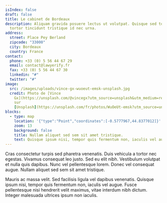 ```yaml
---
isIndex: false
draft: false
title: Le cabinet de Bordeaux
description: Aliquam gravida posuere lectus ut volutpat. Quisque sed tortor vel
  tortor tincidunt tristique id nec urna.
address:
  street: Place Pey Berland
  zipcode: "33000"
  city: Bordeaux
  country: France
contact:
  phone: +33 (0) 5 56 44 67 29
  email: contact@lawyerify.fr
  fax: +33 (0) 5 56 44 67 30
  linkedin: "#"
  twitter: "#"
image:
  src: /images/uploads/vince-gx-wuoeut-emsk-unsplash.jpg
  credit: Photo de [Vince
    Gx](https://unsplash.com/@vincegx?utm_source=unsplash&utm_medium=referral&utm_content=creditCopyText)
    sur
    [Unsplash](https://unsplash.com/fr/photos/WuOeUt-emsk?utm_source=unsplash&utm_medium=referral&utm_content=creditCopyText)
blocks:
  - type: map
    location: '{"type":"Point","coordinates":[-0.5777967,44.8377012]}'
    zoom: 13
    background: false
    title: Nullam aliquet sed sem sit amet tristique.
    text: Quisque ipsum nisi, tempor quis fermentum non, iaculis vel augue.
---
```

Cras consectetur turpis sed pharetra venenatis. Duis vehicula a tortor nec egestas. Vivamus consequat leo justo. Sed eu elit nibh. Vestibulum volutpat et nulla quis dapibus. Nunc vel pellentesque lorem. Donec vel consequat augue. Nullam aliquet sed sem sit amet tristique. 



Mauris ac massa velit. Sed facilisis ligula vel dapibus venenatis. Quisque ipsum nisi, tempor quis fermentum non, iaculis vel augue. Fusce pellentesque nisi hendrerit velit maximus, vitae interdum nibh dictum. Integer malesuada ultrices ipsum non iaculis.